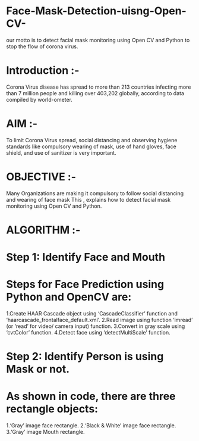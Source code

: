 # Face-Mask-Detection-uisng-Open-CV-
our motto is to detect facial mask monitoring using Open CV and Python to stop the flow of corona virus.

# Introduction :- 
Corona Virus disease has spread to more than 213 countries infecting more than 7 million people and killing over 403,202 globally, according to data compiled by world-ometer.

# AIM :- 
To limit Corona Virus spread, social distancing and observing hygiene standards like compulsory wearing of mask, use of hand gloves, face shield, and use of sanitizer is very important.

# OBJECTIVE :- 
Many Organizations are making it compulsory to follow social distancing and wearing of face mask This , explains how to detect facial mask monitoring using Open CV and Python.

# ALGORITHM :- 

# Step 1: Identify Face and Mouth

# Steps for Face Prediction using Python and OpenCV are:

1.Create HAAR Cascade object using ‘CascadeClassifier’ function and ‘haarcascade_frontalface_default.xml’.
2.Read image using function ‘imread’ (or ‘read’ for video/ camera input) function.
3.Convert in gray scale using ‘cvtColor’ function.
4.Detect face using ‘detectMultiScale’ function.

# Step 2: Identify Person is using Mask or not.

# As shown in code, there are three rectangle objects:

1.‘Gray’ image face rectangle.
2.‘Black & White’ image face rectangle.
3.‘Gray’ image Mouth rectangle.






